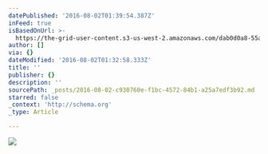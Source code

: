 ```yaml
---
datePublished: '2016-08-02T01:39:54.387Z'
inFeed: true
isBasedOnUrl: >-
  https://the-grid-user-content.s3-us-west-2.amazonaws.com/dab0d0a8-55a0-421f-bc0c-54a412e2712e.jpg
author: []
via: {}
dateModified: '2016-08-02T01:32:58.333Z'
title: ''
publisher: {}
description: ''
sourcePath: _posts/2016-08-02-c930760e-f1bc-4572-84b1-a25a7edf3b92.md
starred: false
_context: 'http://schema.org'
_type: Article

---
```

![](https://the-grid-user-content.s3-us-west-2.amazonaws.com/dab0d0a8-55a0-421f-bc0c-54a412e2712e.jpg)